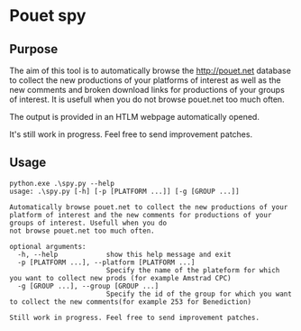 # Pouet spy

## Purpose

The aim of this tool is to automatically browse the <http://pouet.net> database to collect the new productions of
 your platforms of interest as well as the new comments and broken download links for productions of your groups of interest.
 It is usefull when you do not browse  pouet.net too much often.

The output is provided in an HTLM webpage automatically opened.

It's still work in progress. Feel free to send improvement patches.

## Usage

```
python.exe .\spy.py --help
usage: .\spy.py [-h] [-p [PLATFORM ...]] [-g [GROUP ...]]

Automatically browse pouet.net to collect the new productions of your platform of interest and the new comments for productions of your groups of interest. Usefull when you do     
not browse pouet.net too much often.

optional arguments:
  -h, --help            show this help message and exit
  -p [PLATFORM ...], --platform [PLATFORM ...]
                        Specify the name of the plateform for which you want to collect new prods (for example Amstrad CPC)
  -g [GROUP ...], --group [GROUP ...]
                        Specify the id of the group for which you want to collect the new comments(for example 253 for Benediction)

Still work in progress. Feel free to send improvement patches.
```